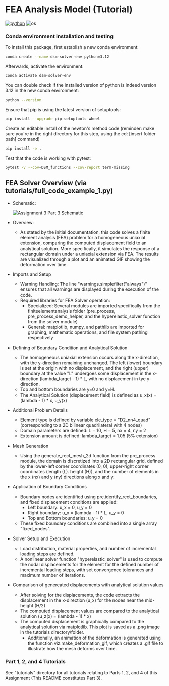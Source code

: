 # FEA Analysis Model (Tutorial)

[![python](https://img.shields.io/badge/python-3.12-blue.svg)](https://www.python.org/)
![os](https://img.shields.io/badge/os-ubuntu%20|%20macos%20|%20windows-blue.svg)



### Conda environment installation and testing

To install this package, first establish a new conda environment:
```bash
conda create --name dsm-solver-env python=3.12
```
Afterwards, activate the environment:
```bash
conda activate dsm-solver-env
```

You can double check if the installed version of python is indeed version 3.12 in the new conda environment:
```bash
python --version
```

Ensure that pip is using the latest version of setuptools:
```bash
pip install --upgrade pip setuptools wheel
```

Create an editable install of the newton's method code (reminder: make sure you're in the right directory for this step, using the cd: [insert folder path] command)
```bash
pip install -e .
```

Test that the code is working with pytest:
```bash
pytest -v --cov=DSM_functions --cov-report term-missing
```


## FEA Solver Overview (via tutorials/full_code_example_1.py)

- Schematic:

  ![Assignment 3 Part 3 Schematic](https://github.com/user-attachments/assets/3d5a8689-e4a9-4829-8b11-1b6868f9225b)


- Overview:
    - As stated by the initial documentation, this code solves a finite element analysis (FEA) problem for a homogeneous uniaxial extension, comparing the computed displacement field to an analytical solution. More specifically, it simulates the response of a rectangular domain under a uniaxial extension via FEA. The results are visualized through a plot and an animated GIF showing the deformation over time.

- Imports and Setup
    - Warning Handling: The line "warnings.simplefilter("always")" ensures that all warnings are displayed during the execution of the code.
    - Required libraries for FEA Solver operation:
        - Specialized: Several modules are imported specifically from the finiteelementanalysis folder (pre_process, pre_process_demo_helper, and the hyperelastic_solver function from the solver module)
        - General: matplotlib, numpy, and pathlib are imported for graphing, mathematic operations, and file system pathing respectively
          
- Defining of Boundary Condition and Analytical Solution
    - The homogeneous uniaxial extension occurs along the x-direction, with the y-direction remaining unchanged. The left (lower) boundary is set at the origin with no displacement, and the right (upper) boundary at the value "L" undergoes some displacement  in the x-direction (lambda_target - 1) * L, with no displacement in tye y-direction.
    - Top and bottom boundaries are y=0 and y=H.
    - The Analytical Solution (displacement field) is defined as u_x(x) = (lambda - 1) * x, u_y(x)
 
- Additional Problem Details
    - Element type is defined by variable ele_type = "D2_nn4_quad" (corresponding to a 2D bilinear quadrilateral with 4 nodes)
    - Domain parameters are defined: L = 10, H = 5, nx = 4, ny = 2
    - Extension amount is defined: lambda_target = 1.05 (5% extension)

- Mesh Generation
    - Using the generate_rect_mesh_2d function from the pre_process module, the domain is discretized into a 2D rectangular grid, defined by the lower-left corner coordinates (0, 0), upper-right corner coordinates (length (L). height (H)), and the number of elements in the x (nx) and y (ny) directions along x and y.
- Application of Boundary Conditions
    - Boundary nodes are identified using pre.identify_rect_boundaries, and fixed displacement conditions are applied:
        - Left boundary: u_x = 0, u_y = 0
        - Right boundary: u_x = (lambda - 1) * L, u_y = 0
        - Top and Bottom boundaries: u_y = 0
    - These fixed boundary conditions are combined into a single array "fixed_nodes".
- Solver Setup and Execution
    - Load distribution, material properties, and number of incremental loading steps are defined.
    - A nonlinear solver function "hyperelastic_solver" is used to compute the nodal displacements for the element for the defined number of incremental loading steps, with set convergence tolerances and maximum number of iterations.
  
- Comparison of genereated displacements with analytical solution values
    - After solving for the displacements, the code extracts the displacement in the x-direction (u_x) for the nodes near the mid-height (H/2)
    - The computed displacement values are compared to the analytical solution (u_z(x) = (lambda - 1) * x)
    - The computed displacement is graphically compared to the analytical solution via matplotlib. This plot is saved as a .png image in the tutorials directory/folder.
      - Additionally, an animation of the deformation is generated using the function viz.make_deformation_gif, which creates a .gif file to illustrate how the mesh deforms over time.
     

### Part 1, 2, and 4 Tutorials
See "tutorials" directory for all tutorials relating to Parts 1, 2, and 4 of this Assignment (This README constitutes Part 3).
